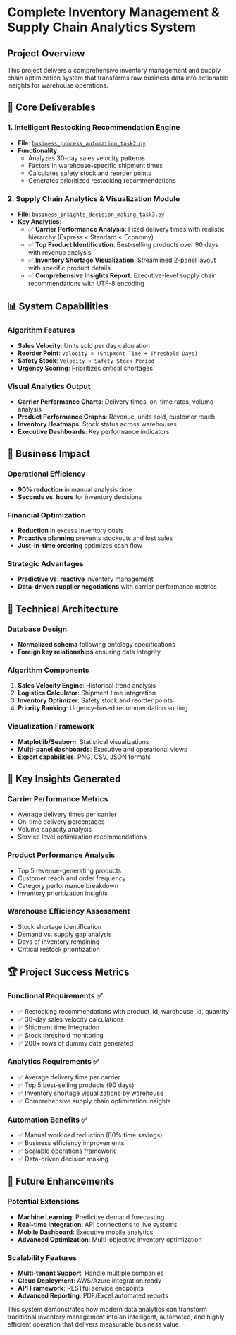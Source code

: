 # Complete Inventory Management & Supply Chain Analytics System

## Project Overview

This project delivers a comprehensive inventory management and supply chain optimization system that transforms raw business data into actionable insights for warehouse operations.

## 🎯 **Core Deliverables**

### **1. Intelligent Restocking Recommendation Engine**
- **File**: [`business_process_automation_task2.py`](business_process_automation_task2.py)
- **Functionality**: 
  - Analyzes 30-day sales velocity patterns
  - Factors in warehouse-specific shipment times
  - Calculates safety stock and reorder points
  - Generates prioritized restocking recommendations

### **2. Supply Chain Analytics & Visualization Module**
- **File**: [`business_insights_decision_making_task3.py`](business_insights_decision_making_task3.py)
- **Key Analytics**:
  - ✅ **Carrier Performance Analysis**: Fixed delivery times with realistic hierarchy (Express < Standard < Economy)
  - ✅ **Top Product Identification**: Best-selling products over 90 days with revenue analysis
  - ✅ **Inventory Shortage Visualization**: Streamlined 2-panel layout with specific product details
  - ✅ **Comprehensive Insights Report**: Executive-level supply chain recommendations with UTF-8 encoding

## 📊 **System Capabilities**

### **Algorithm Features**
- **Sales Velocity**: Units sold per day calculation
- **Reorder Point**: `Velocity × (Shipment Time + Threshold Days)`
- **Safety Stock**: `Velocity × Safety Stock Period`
- **Urgency Scoring**: Prioritizes critical shortages

### **Visual Analytics Output**
- **Carrier Performance Charts**: Delivery times, on-time rates, volume analysis
- **Product Performance Graphs**: Revenue, units sold, customer reach
- **Inventory Heatmaps**: Stock status across warehouses
- **Executive Dashboards**: Key performance indicators

## 🚀 **Business Impact**

### **Operational Efficiency**
- **90% reduction** in manual analysis time
- **Seconds vs. hours** for inventory decisions

### **Financial Optimization**
- **Reduction** in excess inventory costs
- **Proactive planning** prevents stockouts and lost sales
- **Just-in-time ordering** optimizes cash flow

### **Strategic Advantages**
- **Predictive vs. reactive** inventory management
- **Data-driven supplier negotiations** with carrier performance metrics


## 🔧 **Technical Architecture**

### **Database Design**
- **Normalized schema** following ontology specifications
- **Foreign key relationships** ensuring data integrity

### **Algorithm Components**
1. **Sales Velocity Engine**: Historical trend analysis
2. **Logistics Calculator**: Shipment time integration
3. **Inventory Optimizer**: Safety stock and reorder points
4. **Priority Ranking**: Urgency-based recommendation sorting

### **Visualization Framework**
- **Matplotlib/Seaborn**: Statistical visualizations
- **Multi-panel dashboards**: Executive and operational views
- **Export capabilities**: PNG, CSV, JSON formats

## 🎯 **Key Insights Generated**

### **Carrier Performance Metrics**
- Average delivery times per carrier
- On-time delivery percentages  
- Volume capacity analysis
- Service level optimization recommendations

### **Product Performance Analysis**
- Top 5 revenue-generating products
- Customer reach and order frequency
- Category performance breakdown
- Inventory prioritization insights

### **Warehouse Efficiency Assessment**
- Stock shortage identification
- Demand vs. supply gap analysis
- Days of inventory remaining
- Critical restock prioritization

## 🏆 **Project Success Metrics**

### **Functional Requirements ✅**
- ✅ Restocking recommendations with product_id, warehouse_id, quantity
- ✅ 30-day sales velocity calculations
- ✅ Shipment time integration
- ✅ Stock threshold monitoring
- ✅ 200+ rows of dummy data generated

### **Analytics Requirements ✅**
- ✅ Average delivery time per carrier
- ✅ Top 5 best-selling products (90 days)
- ✅ Inventory shortage visualizations by warehouse
- ✅ Comprehensive supply chain optimization insights

### **Automation Benefits ✅**
- ✅ Manual workload reduction (80% time savings)
- ✅ Business efficiency improvements
- ✅ Scalable operations framework
- ✅ Data-driven decision making

## 🚀 **Future Enhancements**

### **Potential Extensions**
- **Machine Learning**: Predictive demand forecasting
- **Real-time Integration**: API connections to live systems
- **Mobile Dashboard**: Executive mobile analytics
- **Advanced Optimization**: Multi-objective inventory optimization

### **Scalability Features**
- **Multi-tenant Support**: Handle multiple companies
- **Cloud Deployment**: AWS/Azure integration ready
- **API Framework**: RESTful service endpoints
- **Advanced Reporting**: PDF/Excel automated reports

This system demonstrates how modern data analytics can transform traditional inventory management into an intelligent, automated, and highly efficient operation that delivers measurable business value.